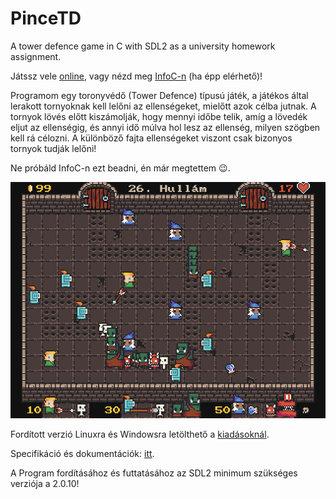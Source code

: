 # PinceTD
A tower defence game in C with SDL2 as a university homework assignment.

Játssz vele [online](https://entercomgroup.hu/22-23elott/PinceTD/index.html), vagy nézd meg [InfoC-n](https://infoc.eet.bme.hu/nhfgaleria2021/#70) (ha épp elérhető)!

Programom egy toronyvédő (Tower Defence) típusú játék, a játékos által lerakott tornyoknak kell lelőni az ellenségeket, mielőtt azok célba jutnak. A tornyok lövés előtt kiszámolják, hogy mennyi időbe telik, amíg a lövedék eljut az ellenségig, és annyi idő múlva hol lesz az ellenség, milyen szögben kell rá célozni. A különböző fajta ellenségeket viszont csak bizonyos tornyok tudják lelőni!

Ne próbáld InfoC-n ezt beadni, én már megtettem 😉.

![Képernyőkép a játékról](kepernyokep.png)

Fordított verzió Linuxra és Windowsra letölthető a [kiadásoknál](https://github.com/4321ba/PinceTD/releases).

Specifikáció és dokumentációk: [itt](dokumentacio/dokumentacio.md).

A Program fordításához és futtatásához az SDL2 minimum szükséges verziója a 2.0.10!

